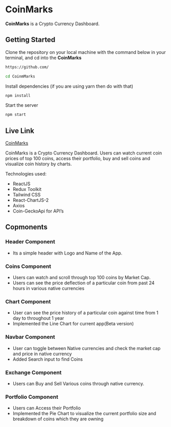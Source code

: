 # CoinMarks

**CoinMarks** is a Crypto Currency Dashboard.

## Getting Started

Clone the repository on your local machine with the command below in your terminal, and cd into the **CoinMarks**

```bash
https://github.com/

cd CoinmMarks
```

Install dependencies (if you are using yarn then do with that)

```bash
npm install
```
Start the server

```bash
npm start
```

## Live Link

[CoinMarks]()


CoinMarks is a Crypto Currency Dashboard. 
      Users can watch current coin prices of top 100 coins, access their portfolio, buy and sell coins and visualize coin history by charts. 
      
Technologies used:
- ReactJS
- Redux Toolkit
- Tailwind CSS
- React-ChartJS-2
- Axios
- Coin-GeckoApi for API’s 

## Copmonents

### Header Component
- Its a simple header with Logo and Name of the App.  
      
### Coins Component
- Users can watch and scroll through top 100 coins by Market Cap.
- Users can see the price deflection of a particular coin from past 24 hours in various native currencies 

### Chart Component
- User can see the price history of a particular coin against time from 1 day to throughout 1 year 
- Implemented the Line Chart for current app(Beta version) 
### Navbar Component
- User can toggle between Native currencies and check the market cap and price in native currency
- Added Search input to find Coins

### Exchange Component
- Users can Buy and Sell Various coins through native currency. 
      
### Portfolio Component
- Users can Access their Portfolio
- Implemented the Pie Chart to visualize the current portfolio size and breakdown of coins which they are owning



